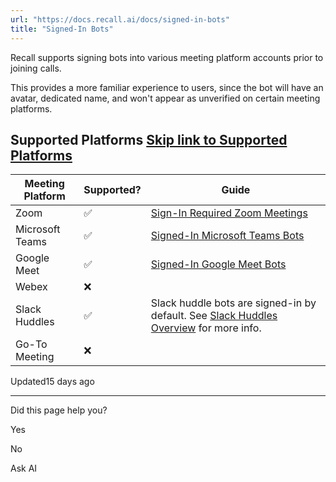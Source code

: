 ```yaml
---
url: "https://docs.recall.ai/docs/signed-in-bots"
title: "Signed-In Bots"
---
```


Recall supports signing bots into various meeting platform accounts prior to joining calls.

This provides a more familiar experience to users, since the bot will have an avatar, dedicated name, and won't appear as unverified on certain meeting platforms.

## Supported Platforms   [Skip link to Supported Platforms](https://docs.recall.ai/docs/signed-in-bots\#supported-platforms)

| Meeting Platform | Supported? | Guide |
| --- | --- | --- |
| Zoom | ✅ | [Sign-In Required Zoom Meetings](https://docs.recall.ai/docs/joining-sign-in-required-zoom-meetings) |
| Microsoft Teams | ✅ | [Signed-In Microsoft Teams Bots](https://docs.recall.ai/docs/microsoft-teams-bot-login) |
| Google Meet | ✅ | [Signed-In Google Meet Bots](https://docs.recall.ai/docs/google-meet-login-getting-started) |
| Webex | ❌ |  |
| Slack Huddles | ✅ | Slack huddle bots are signed-in by default. See [Slack Huddles Overview](https://docs.recall.ai/docs/slack-huddle-bots-overview) for more info. |
| Go-To Meeting | ❌ |  |

Updated15 days ago

* * *

Did this page help you?

Yes

No

Ask AI